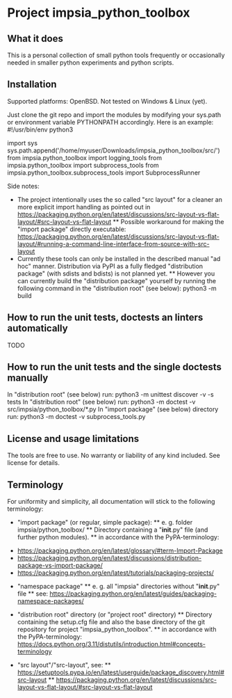 # Project impsia_python_toolbox

## What it does ##
This is a personal collection of small python tools frequently or occasionally needed in smaller python experiments and python scripts.


## Installation ##
Supported platforms: OpenBSD. Not tested on Windows & Linux (yet).

Just clone the git repo and import the modules by modifying your sys.path or environment variable PYTHONPATH accordingly.
Here is an example:
#!/usr/bin/env python3

import sys
sys.path.append('/home/myuser/Downloads/impsia_python_toolbox/src/')
from impsia.python_toolbox import logging_tools
from impsia.python_toolbox import subprocess_tools
from impsia.python_toolbox.subprocess_tools import SubprocessRunner

Side notes:
* The project intentionally uses the so called "src layout" for a cleaner an more explicit import handling as pointed out in https://packaging.python.org/en/latest/discussions/src-layout-vs-flat-layout/#src-layout-vs-flat-layout
** Possible workaround for making the "import package" directly executable: https://packaging.python.org/en/latest/discussions/src-layout-vs-flat-layout/#running-a-command-line-interface-from-source-with-src-layout
* Currently these tools can only be installed in the described manual "ad hoc" manner. Distribution via PyPI as a fully fledged "distribution package" (with sdists and bdists) is not planned yet. 
** However you can currently build the "distribution package" yourself by running the following command in the "distribution root" (see below): python3 -m build

## How to run the unit tests, doctests an linters automatically ##

TODO


## How to run the unit tests and the single doctests manually ##
In "distribution root" (see below) run: python3 -m unittest discover -v -s tests
In "distribution root" (see below) run: python3 -m doctest -v src/impsia/python_toolbox/*.py
In "import package" (see below) directory run: python3 -m doctest -v subprocess_tools.py


## License and usage limitations ##
The tools are free to use. No warranty or liability of any kind included. See license for details.


## Terminology ##
For uniformity and simplicity, all documentation will stick to the following terminology:

* "import package" (or regular, simple package):
** e. g. folder impsia/python_toolbox/
** Directory containing a "__init__.py" file (and further python modules).
** in accordance with the PyPA-terminology:
- https://packaging.python.org/en/latest/glossary/#term-Import-Package
- https://packaging.python.org/en/latest/discussions/distribution-package-vs-import-package/
- https://packaging.python.org/en/latest/tutorials/packaging-projects/

* "namespace package"
** e. g. all "impsia" directories without "__init__.py" file
** see: https://packaging.python.org/en/latest/guides/packaging-namespace-packages/

* "distribution root" directory (or "project root" directory)
** Directory containing the setup.cfg file and also the base directory of the git repository for project "impsia_python_toolbox".
** in accordance with the PyPA-terminology: https://docs.python.org/3.11/distutils/introduction.html#concepts-terminology

* "src layout"/"src-layout", see:
** https://setuptools.pypa.io/en/latest/userguide/package_discovery.html#src-layout
** https://packaging.python.org/en/latest/discussions/src-layout-vs-flat-layout/#src-layout-vs-flat-layout
